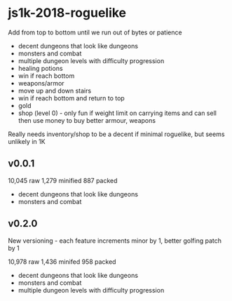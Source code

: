 # js1k-2018-roguelike

Add from top to bottom until we run out of bytes or patience

- decent dungeons that look like dungeons
- monsters and combat
- multiple dungeon levels with difficulty progression
- healing potions
- win if reach bottom
- weapons/armor
- move up and down stairs
- win if reach bottom and return to top
- gold
- shop (level 0) - only fun if weight limit on carrying items and can sell then
  use money to buy better armour, weapons

Really needs inventory/shop to be a decent if minimal roguelike, but seems 
unlikely in 1K

## v0.0.1

10,045 raw
 1,279 minified
   887 packed

- decent dungeons that look like dungeons
- monsters and combat

## v0.2.0

New versioning - each feature increments minor by 1, better golfing patch by 1

10,978 raw
 1,436 minifed
   958 packed

- decent dungeons that look like dungeons
- monsters and combat
- multiple dungeon levels with difficulty progression
   